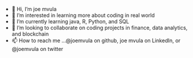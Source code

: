 - 👋 Hi, I’m joe mvula
- 👀 I’m interested in learning more about coding in real world
- 🌱 I’m currently learning java, R, Python, and SQL
- 💞️ I’m looking to collaborate on coding projects in finance, data analytics, and blockchain
- 📫 How to reach me ...@joemvula on github, joe mvula on LinkedIn, or @joemvula on twitter


